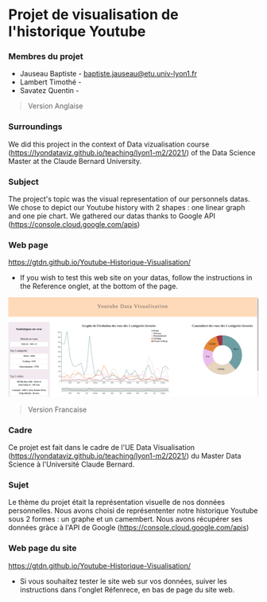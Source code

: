 # Projet de visualisation de l'historique Youtube

### Membres du projet
- Jauseau Baptiste - baptiste.jauseau@etu.univ-lyon1.fr
- Lambert Timothé - 
- Savatez Quentin - 



>Version Anglaise
### Surroundings
We did this project in the context of Data vizualisation course (https://lyondataviz.github.io/teaching/lyon1-m2/2021/) of the Data Science Master at the Claude Bernard University.

### Subject
The project's topic was the visual representation of our personnels datas. We chose to depict our Youtube history with 2 shapes : one linear graph and one pie chart.
We gathered our datas thanks to Google API (https://console.cloud.google.com/apis)

### Web page 
https://gtdn.github.io/Youtube-Historique-Visualisation/

- If you wish to test this web site on your datas, follow the instructions in the Reference onglet, at the bottom of the page.


![](teaser.png)

>Version Francaise
### Cadre
Ce projet est fait dans le cadre de l'UE Data Visualisation (https://lyondataviz.github.io/teaching/lyon1-m2/2021/) du Master Data Science à l'Université Claude Bernard. 

### Sujet
Le thème du projet était la représentation visuelle de nos données personnelles. Nous avons choisi de représententer notre historique Youtube sous 2 formes : un graphe  et un camembert. 
Nous avons récupérer ses données gràce à l'API de Google (https://console.cloud.google.com/apis)

### Web page du site 
https://gtdn.github.io/Youtube-Historique-Visualisation/

- Si vous souhaitez tester le site web sur vos données, suiver les instructions dans l'onglet Réfenrece, en bas de page du site web.


